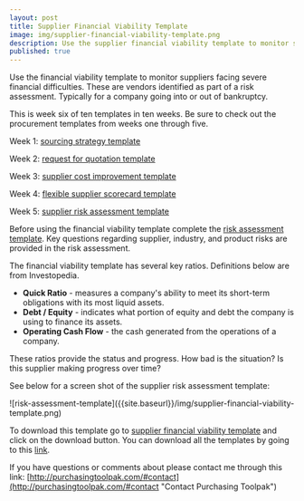 ```yaml
---
layout: post
title: Supplier Financial Viability Template
image: img/supplier-financial-viability-template.png
description: Use the supplier financial viability template to monitor suppliers facing severe financial difficulties. Typically for a vendor going into or out of bankruptcy.
published: true
---
```


Use the financial viability template to monitor suppliers facing severe financial difficulties. These are vendors identified as part of a risk assessment. Typically for a company going into or out of bankruptcy.

This is week six of ten templates in ten weeks. Be sure to check out the procurement templates from weeks one through five.

Week 1:	[sourcing strategy template]({{site.baseurl}}/2017/04/07/sourcing-strategy-template)

Week 2:	[request for quotation template]({{site.baseurl}}/2017/04/14/request-for-quotation-template)

Week 3:	[supplier cost improvement template]({{site.baseurl}}/2017/04/21/supplier-cost-improvement-template)

Week 4: [flexible supplier scorecard template]({{site.baseurl}}/2017/04/28/flexible-supplier-scorecard-template)

Week 5: [supplier risk assessment template]({{site.baseurl}}/2017/05/05/risk-assessment-template)
<!--more-->

Before using the financial viability template complete the <a href="/2017/05/05/risk-assessment-template/">risk assessment template</a>.  Key questions regarding supplier, industry, and product risks are provided in the risk assessment.

The financial viability template has several key ratios. Definitions below are from Investopedia.

- **Quick Ratio** - measures a company's ability to meet its short-term obligations with its most liquid assets.
- **Debt / Equity** - indicates what portion of equity and debt the company is using to finance its assets.
- **Operating Cash Flow** - the cash generated from the operations of a company.

These ratios provide the status and progress. How bad is the situation? Is this supplier making progress over time?

See below for a screen shot of the supplier risk assessment template:
 <div style="text-align:left" markdown="1">
  ![risk-assessment-template]({{site.baseurl}}/img/supplier-financial-viability-template.png)
 </div>

 To download this template go to <a href="https://github.com/purchasingtoolpak/purchasingtoolpak/blob/master/supplier-integration/financial-viability-template.xlsx">supplier financial viability template</a> and click on the download button. You can download all the templates by going to this <a href="http://purchasingtoolpak.com/#team">link</a>.

 If you have questions or comments about please contact me through this link:
 [http://purchasingtoolpak.com/#contact](http://purchasingtoolpak.com/#contact "Contact Purchasing Toolpak")

